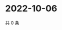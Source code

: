 # 2022-10-06

共 0 条

<!-- BEGIN WEIBO -->
<!-- 最后更新时间 Thu Oct 06 2022 03:27:16 GMT+0800 (China Standard Time) -->

<!-- END WEIBO -->
